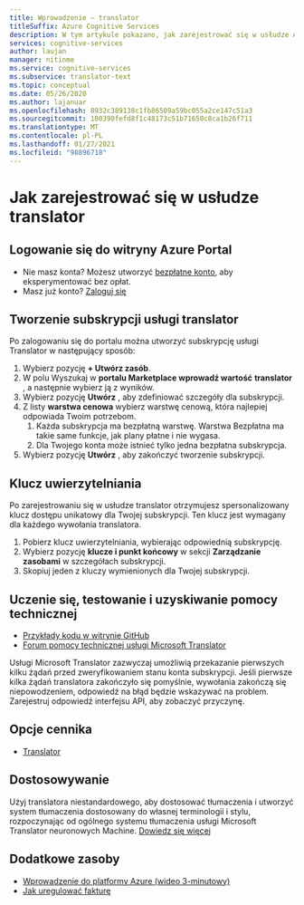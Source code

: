 ```yaml
---
title: Wprowadzenie — translator
titleSuffix: Azure Cognitive Services
description: W tym artykule pokazano, jak zarejestrować się w usłudze Azure Cognitive Services translator i uzyskać klucz subskrypcji.
services: cognitive-services
author: laujan
manager: nitinme
ms.service: cognitive-services
ms.subservice: translator-text
ms.topic: conceptual
ms.date: 05/26/2020
ms.author: lajanuar
ms.openlocfilehash: 8932c389138c1fb86509a59bc055a2ce147c51a3
ms.sourcegitcommit: 100390fefd8f1c48173c51b71650c8ca1b26f711
ms.translationtype: MT
ms.contentlocale: pl-PL
ms.lasthandoff: 01/27/2021
ms.locfileid: "98896718"
---
```

# <a name="how-to-sign-up-for-translator"></a>Jak zarejestrować się w usłudze translator

## <a name="sign-in-to-the-azure-portal"></a>Logowanie się do witryny Azure Portal

- Nie masz konta? Możesz utworzyć [bezpłatne konto](https://azure.microsoft.com/free/cognitive-services), aby eksperymentować bez opłat.
- Masz już konto? [Zaloguj się](https://ms.portal.azure.com/)

## <a name="create-a-subscription-for-translator"></a>Tworzenie subskrypcji usługi translator

Po zalogowaniu się do portalu można utworzyć subskrypcję usługi Translator w następujący sposób:

1. Wybierz pozycję **+ Utwórz zasób**.
1. W polu Wyszukaj w **portalu Marketplace wprowadź wartość** **translator** , a następnie wybierz ją z wyników.
1. Wybierz pozycję **Utwórz** , aby zdefiniować szczegóły dla subskrypcji.
1. Z listy **warstwa cenowa** wybierz warstwę cenową, która najlepiej odpowiada Twoim potrzebom.
    1. Każda subskrypcja ma bezpłatną warstwę. Warstwa Bezpłatna ma takie same funkcje, jak plany płatne i nie wygasa.
    1. Dla Twojego konta może istnieć tylko jedna bezpłatna subskrypcja.
1. Wybierz pozycję **Utwórz** , aby zakończyć tworzenie subskrypcji.

## <a name="authentication-key"></a>Klucz uwierzytelniania

Po zarejestrowaniu się w usłudze translator otrzymujesz spersonalizowany klucz dostępu unikatowy dla Twojej subskrypcji. Ten klucz jest wymagany dla każdego wywołania translatora.

1. Pobierz klucz uwierzytelniania, wybierając odpowiednią subskrypcję.
1. Wybierz pozycję **klucze i punkt końcowy** w sekcji **Zarządzanie zasobami** w szczegółach subskrypcji.
1. Skopiuj jeden z kluczy wymienionych dla Twojej subskrypcji.

## <a name="learn-test-and-get-support"></a>Uczenie się, testowanie i uzyskiwanie pomocy technicznej

- [Przykłady kodu w witrynie GitHub](https://github.com/MicrosoftTranslator)
- [Forum pomocy technicznej usługi Microsoft Translator](https://www.aka.ms/TranslatorForum)

Usługi Microsoft Translator zazwyczaj umożliwią przekazanie pierwszych kilku żądań przed zweryfikowaniem stanu konta subskrypcji. Jeśli pierwsze kilka żądań translatora zakończyło się pomyślnie, wywołania zakończą się niepowodzeniem, odpowiedź na błąd będzie wskazywać na problem. Zarejestruj odpowiedź interfejsu API, aby zobaczyć przyczynę.

## <a name="pricing-options"></a>Opcje cennika

- [Translator](https://azure.microsoft.com/pricing/details/cognitive-services/translator-text-api/)

## <a name="customization"></a>Dostosowywanie

Użyj translatora niestandardowego, aby dostosować tłumaczenia i utworzyć system tłumaczenia dostosowany do własnej terminologii i stylu, rozpoczynając od ogólnego systemu tłumaczenia usługi Microsoft Translator neuronowych Machine. [Dowiedz się więcej](customization.md)

## <a name="additional-resources"></a>Dodatkowe zasoby

- [Wprowadzenie do platformy Azure (wideo 3-minutowy)](https://azure.microsoft.com/get-started/?b=16.24)
- [Jak uregulować fakturę](https://azure.microsoft.com/pricing/invoicing/)
